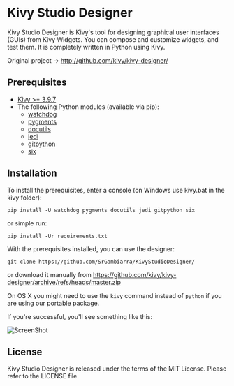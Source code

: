 Kivy Studio Designer
=============

Kivy Studio Designer is Kivy's tool for designing graphical user interfaces
(GUIs) from Kivy Widgets. You can compose and customize widgets, and
test them. It is completely written in Python using Kivy.

Original project -> http://github.com/kivy/kivy-designer/

Prerequisites
-------------

- [Kivy >= 3.9.7](http://kivy.org/#download)
- The following Python modules (available via pip):
    - [watchdog](https://pythonhosted.org/watchdog/)
    - [pygments](http://pygments.org/)
    - [docutils](http://docutils.sourceforge.net/)
    - [jedi](http://jedi.jedidjah.ch/en/latest/)
    - [gitpython](http://gitpython.readthedocs.org)
    - [six](https://pythonhosted.org/six/)

Installation
------------

To install the prerequisites, enter a console (on Windows use kivy.bat in the kivy folder):

    pip install -U watchdog pygments docutils jedi gitpython six

or simple run:

    pip install -Ur requirements.txt

With the prerequisites installed, you can use the designer:

    git clone https://github.com/SrGambiarra/KivyStudioDesigner/

or download it manually from https://github.com/kivy/kivy-designer/archive/refs/heads/master.zip

On OS X you might need to use the `kivy` command instead of `python` if you are using our portable package.

If you're successful, you'll see something like this:

![ScreenShot](https://raw.github.com/kivy/kivy-designer/master/kivy_designer.png)

License
-------

Kivy Studio Designer is released under the terms of the MIT License. Please refer to the
LICENSE file.
